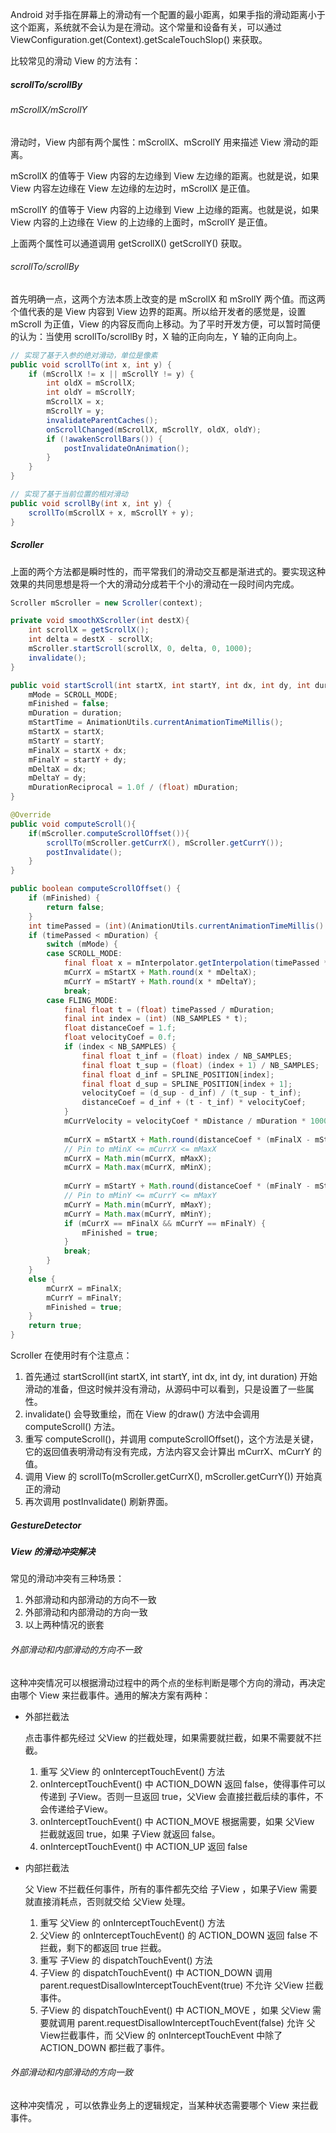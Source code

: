 Android 对手指在屏幕上的滑动有一个配置的最小距离，如果手指的滑动距离小于这个距离，系统就不会认为是在滑动。这个常量和设备有关，可以通过 ViewConfiguration.get(Context).getScaleTouchSlop() 来获取。

比较常见的滑动 View 的方法有：

##### scrollTo/scrollBy

###### mScrollX/mScrollY 

滑动时，View 内部有两个属性：mScrollX、mScrollY 用来描述 View 滑动的距离。

mScrollX 的值等于 View 内容的左边缘到 View 左边缘的距离。也就是说，如果 View 内容左边缘在 View 左边缘的左边时，mScrollX 是正值。

mScrollY 的值等于 View 内容的上边缘到 View 上边缘的距离。也就是说，如果 View 内容的上边缘在 View 的上边缘的上面时，mScrollY 是正值。

上面两个属性可以通道调用 getScrollX() getScrollY() 获取。

###### scrollTo/scrollBy

首先明确一点，这两个方法本质上改变的是 mScrollX 和 mSrollY 两个值。而这两个值代表的是 View 内容到 View 边界的距离。所以给开发者的感觉是，设置 mScroll 为正值，View 的内容反而向上移动。为了平时开发方便，可以暂时简便的认为：当使用 scrollTo/scrollBy 时，X 轴的正向向左，Y 轴的正向向上。

```java
// 实现了基于入参的绝对滑动，单位是像素
public void scrollTo(int x, int y) {
    if (mScrollX != x || mScrollY != y) {
        int oldX = mScrollX;
        int oldY = mScrollY;
        mScrollX = x;
        mScrollY = y;
        invalidateParentCaches();
        onScrollChanged(mScrollX, mScrollY, oldX, oldY);
        if (!awakenScrollBars()) {
            postInvalidateOnAnimation();
        }
    }
}

// 实现了基于当前位置的相对滑动
public void scrollBy(int x, int y) {
    scrollTo(mScrollX + x, mScrollY + y);
}
```

##### Scroller

上面的两个方法都是瞬时性的，而平常我们的滑动交互都是渐进式的。要实现这种效果的共同思想是将一个大的滑动分成若干个小的滑动在一段时间内完成。

```java
Scroller mScroller = new Scroller(context);

private void smoothXScroller(int destX){
    int scrollX = getScrollX();
    int delta = destX - scrollX;
    mScroller.startScroll(scrollX, 0, delta, 0, 1000);
    invalidate();
}

public void startScroll(int startX, int startY, int dx, int dy, int duration) {
    mMode = SCROLL_MODE;
    mFinished = false;
    mDuration = duration;
    mStartTime = AnimationUtils.currentAnimationTimeMillis();
    mStartX = startX;
    mStartY = startY;
    mFinalX = startX + dx;
    mFinalY = startY + dy;
    mDeltaX = dx;
    mDeltaY = dy;
    mDurationReciprocal = 1.0f / (float) mDuration;
}

@Override
public void computeScroll(){
    if(mScroller.computeScrollOffset()){
    	scrollTo(mScroller.getCurrX(), mScroller.getCurrY());
        postInvalidate();
    }
}

public boolean computeScrollOffset() {
    if (mFinished) {
        return false;
    }
    int timePassed = (int)(AnimationUtils.currentAnimationTimeMillis() - mStartTime);
    if (timePassed < mDuration) {
        switch (mMode) {
        case SCROLL_MODE:
            final float x = mInterpolator.getInterpolation(timePassed * mDurationReciproca
            mCurrX = mStartX + Math.round(x * mDeltaX);
            mCurrY = mStartY + Math.round(x * mDeltaY);
            break;
        case FLING_MODE:
            final float t = (float) timePassed / mDuration;
            final int index = (int) (NB_SAMPLES * t);
            float distanceCoef = 1.f;
            float velocityCoef = 0.f;
            if (index < NB_SAMPLES) {
                final float t_inf = (float) index / NB_SAMPLES;
                final float t_sup = (float) (index + 1) / NB_SAMPLES;
                final float d_inf = SPLINE_POSITION[index];
                final float d_sup = SPLINE_POSITION[index + 1];
                velocityCoef = (d_sup - d_inf) / (t_sup - t_inf);
                distanceCoef = d_inf + (t - t_inf) * velocityCoef;
            }
            mCurrVelocity = velocityCoef * mDistance / mDuration * 1000.0f;
            
            mCurrX = mStartX + Math.round(distanceCoef * (mFinalX - mStartX));
            // Pin to mMinX <= mCurrX <= mMaxX
            mCurrX = Math.min(mCurrX, mMaxX);
            mCurrX = Math.max(mCurrX, mMinX);
            
            mCurrY = mStartY + Math.round(distanceCoef * (mFinalY - mStartY));
            // Pin to mMinY <= mCurrY <= mMaxY
            mCurrY = Math.min(mCurrY, mMaxY);
            mCurrY = Math.max(mCurrY, mMinY);
            if (mCurrX == mFinalX && mCurrY == mFinalY) {
                mFinished = true;
            }
            break;
        }
    }
    else {
        mCurrX = mFinalX;
        mCurrY = mFinalY;
        mFinished = true;
    }
    return true;
}
```

Scroller 在使用时有个注意点：

1. 首先通过 startScroll(int startX, int startY, int dx, int dy, int duration) 开始滑动的准备，但这时候并没有滑动，从源码中可以看到，只是设置了一些属性。
2. invalidate() 会导致重绘，而在 View 的draw() 方法中会调用 computeScroll() 方法。
3. 重写 computeScroll()，并调用 computeScrollOffset()，这个方法是关键，它的返回值表明滑动有没有完成，方法内容又会计算出 mCurrX、mCurrY 的值。
4. 调用 View 的 scrollTo(mScroller.getCurrX(), mScroller.getCurrY()) 开始真正的滑动
5. 再次调用 postInvalidate() 刷新界面。

##### GestureDetector

##### View 的滑动冲突解决

常见的滑动冲突有三种场景：

1. 外部滑动和内部滑动的方向不一致
2. 外部滑动和内部滑动的方向一致
3. 以上两种情况的嵌套

###### 外部滑动和内部滑动的方向不一致

这种冲突情况可以根据滑动过程中的两个点的坐标判断是哪个方向的滑动，再决定由哪个 View 来拦截事件。通用的解决方案有两种：

- 外部拦截法

  点击事件都先经过 父View 的拦截处理，如果需要就拦截，如果不需要就不拦截。

  1. 重写 父View 的 onInterceptTouchEvent() 方法
  2. onInterceptTouchEvent() 中 ACTION_DOWN 返回 false，使得事件可以传递到 子View。否则一旦返回 true，父View 会直接拦截后续的事件，不会传递给子View。
  3. onInterceptTouchEvent() 中 ACTION_MOVE 根据需要，如果 父View 拦截就返回 true，如果 子View 就返回 false。
  4. onInterceptTouchEvent() 中 ACTION_UP 返回 false

- 内部拦截法

  父 View 不拦截任何事件，所有的事件都先交给 子View ，如果子View 需要就直接消耗点，否则就交给 父View 处理。

  1. 重写 父View 的 onInterceptTouchEvent() 方法
  2. 父View 的 onInterceptTouchEvent() 的 ACTION_DOWN 返回 false 不拦截，剩下的都返回 true 拦截。
  3. 重写 子View 的 dispatchTouchEvent() 方法
  4. 子View 的 dispatchTouchEvent() 中 ACTION_DOWN 调用 parent.requestDisallowInterceptTouchEvent(true) 不允许 父View 拦截事件。
  5. 子View 的 dispatchTouchEvent() 中 ACTION_MOVE ，如果 父View 需要就调用  parent.requestDisallowInterceptTouchEvent(false) 允许 父View拦截事件，而 父View 的 onInterceptTouchEvent 中除了 ACTION_DOWN 都拦截了事件。

###### 外部滑动和内部滑动的方向一致

这种冲突情况 ，可以依靠业务上的逻辑规定，当某种状态需要哪个 View 来拦截事件。